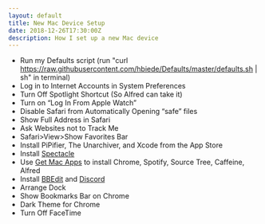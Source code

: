 ```yaml
---
layout: default
title: New Mac Device Setup
date: 2018-12-26T17:30:00Z
description: How I set up a new Mac device
---
```


 * Run my Defaults script (run "curl https://raw.githubusercontent.com/hbiede/Defaults/master/defaults.sh | sh" in terminal)
 * Log in to Internet Accounts in System Preferences
 * Turn Off Spotlight Shortcut (So Alfred can take it)
 * Turn on “Log In From Apple Watch”
 * Disable Safari from Automatically Opening “safe” files
 * Show Full Address in Safari
 * Ask Websites not to Track Me
 * Safari>View>Show Favorites Bar
 * Install PiPifier, The Unarchiver, and Xcode from the App Store
 * Install [Spectacle](https://www.spectacleapp.com)
 * Use [Get Mac Apps](http://www.getmacapps.com) to install Chrome, Spotify, Source Tree, Caffeine, Alfred
 * Install [BBEdit](https://www.barebones.com/products/bbedit/) and [Discord](https://discordapp.com)
 * Arrange Dock
 * Show Bookmarks Bar on Chrome
 * Dark Theme for Chrome
 * Turn Off FaceTime
